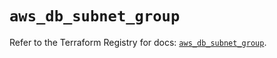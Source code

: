 # `aws_db_subnet_group`

Refer to the Terraform Registry for docs: [`aws_db_subnet_group`](https://registry.terraform.io/providers/hashicorp/aws/6.5.0/docs/resources/db_subnet_group).

